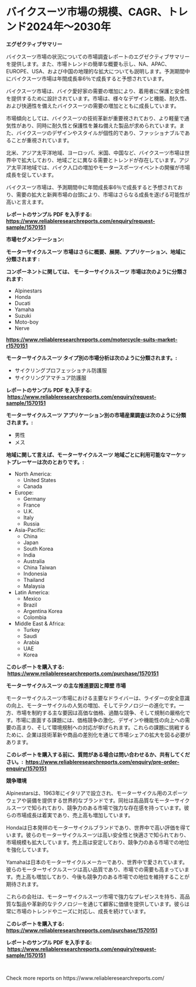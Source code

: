 <p><h1>バイクスーツ市場の規模、CAGR、トレンド2024年〜2030年</h1></p><p><strong>エグゼクティブサマリー</strong></p>
<p><p>バイクスーツ市場の状況についての市場調査レポートのエグゼクティブサマリーを提供します。また、市場トレンドの簡単な概要も示し、NA、APAC、EUROPE、USA、および中国の地理的な拡大についても説明します。予測期間中にバイクスーツ市場は年間成長率6％で成長すると予想されています。</p><p>バイクスーツ市場は、バイク愛好家の需要の増加により、着用者に保護と安全性を提供するために設計されています。市場は、様々なデザインと機能、耐久性、および快適性を備えたバイクスーツの需要の増加とともに成長しています。</p><p>市場傾向としては、バイクスーツの技術革新が重要視されており、より軽量で通気性があり、同時に耐久性と保護性を兼ね備えた製品が求められています。また、バイクスーツのデザインやスタイルが個性的であり、ファッショナブルであることが重視されています。</p><p>北米、アジア太平洋地域、ヨーロッパ、米国、中国など、バイクスーツ市場は世界中で拡大しており、地域ごとに異なる需要とトレンドが存在しています。アジア太平洋地域では、バイク人口の増加やモータースポーツイベントの開催が市場成長を促しています。</p><p>バイクスーツ市場は、予測期間中に年間成長率6％で成長すると予想されており、需要の拡大と新興市場の台頭により、市場はさらなる成長を遂げる可能性が高いと言えます。</p></p>
<p><strong>レポートのサンプル PDF を入手する: <a href="https://www.reliableresearchreports.com/enquiry/request-sample/1570151">https://www.reliableresearchreports.com/enquiry/request-sample/1570151</a></strong></p>
<p><strong>市場セグメンテーション:</strong></p>
<p><strong> モーターサイクルスーツ 市場はさらに概要、展開、アプリケーション、地域に分類されます :</strong></p>
<p><strong>コンポーネントに関しては、 モーターサイクルスーツ 市場は次のように分類されます: &nbsp;</strong></p>
<p><ul><li>Alpinestars</li><li>Honda</li><li>Ducati</li><li>Yamaha</li><li>Suzuki</li><li>Moto-boy</li><li>Nerve</li></ul></p>
<p><strong><a href="https://www.reliableresearchreports.com/motorcycle-suits-market-r1570151">https://www.reliableresearchreports.com/motorcycle-suits-market-r1570151</a></strong></p>
<p><strong> モーターサイクルスーツ タイプ別の市場分析は次のように分類されます。:</strong></p>
<p><ul><li>サイクリングプロフェッショナル防護服</li><li>サイクリングアマチュア防護服</li></ul></p>
<p><strong>レポートのサンプル PDF を入手する: &nbsp;<a href="https://www.reliableresearchreports.com/enquiry/request-sample/1570151">https://www.reliableresearchreports.com/enquiry/request-sample/1570151</a></strong></p>
<p><strong> モーターサイクルスーツ アプリケーション別の市場産業調査は次のように分類されます。:</strong></p>
<p><ul><li>男性</li><li>メス</li></ul></p>
<p><strong>地域に関して言えば、モーターサイクルスーツ 地域ごとに利用可能なマーケットプレーヤーは次のとおりです。:</strong></p>
<p><ul>
    <li>
        North America:
        <ul>
            <li>United States</li>
            <li>Canada</li>
        </ul>
    </li>
    <li>
        Europe:
        <ul>
            <li>Germany</li>
            <li>France</li>
            <li>U.K.</li>
            <li>Italy</li>
            <li>Russia</li>
        </ul>
    </li>
    <li>
        Asia-Pacific:
        <ul>
            <li>China</li>
            <li>Japan</li>
            <li>South Korea</li>
            <li>India</li>
            <li>Australia</li>
            <li>China Taiwan</li>
            <li>Indonesia</li>
            <li>Thailand</li>
            <li>Malaysia</li>
        </ul>
    </li>
    <li>
        Latin America:
        <ul>
            <li>Mexico</li>
            <li>Brazil</li>
            <li>Argentina Korea</li>
            <li>Colombia</li>
        </ul>
    </li>
    <li>
        Middle East & Africa:
        <ul>
            <li>Turkey</li>
            <li>Saudi</li>
            <li>Arabia</li>
            <li>UAE</li>
            <li>Korea</li>
        </ul>
    </li>
    </ul></p>
<p><strong>このレポートを購入する: &nbsp;<a href="https://www.reliableresearchreports.com/purchase/1570151">https://www.reliableresearchreports.com/purchase/1570151</a></strong></p>
<p><strong>モーターサイクルスーツ の主な推進要因と障壁 市場</strong></p>
<p><p>モーターサイクルスーツ市場における主要なドライバーは、ライダーの安全意識の向上、モーターサイクルの人気の増加、そしてテクノロジーの進化です。一方、市場を制約する主な要因は高価な価格、過酷な競争、そして規制の厳格化です。市場に直面する課題には、価格競争の激化、デザインや機能性の向上への需要の高まり、そして環境規制への対応が挙げられます。これらの課題に挑戦するために、企業は技術革新や商品の差別化を通じて市場シェアの拡大を図る必要があります。</p></p>
<p><strong>このレポートを購入する前に、質問がある場合は問い合わせるか、共有してください。:&nbsp; <a href="https://www.reliableresearchreports.com/enquiry/pre-order-enquiry/1570151">https://www.reliableresearchreports.com/enquiry/pre-order-enquiry/1570151</a></strong></p>
<p><strong>競争環境</strong></p>
<p><p>Alpinestarsは、1963年にイタリアで設立され、モーターサイクル用のスポーツウェアや装備を提供する世界的なブランドです。同社は高品質なモーターサイクルスーツで知られており、競争力のある市場で強力な存在感を持っています。彼らの市場成長は着実であり、売上高も増加しています。</p><p>Hondaは日本発祥のモーターサイクルブランドであり、世界中で高い評価を得ています。彼らのモーターサイクルスーツは高い安全性と快適さで知られており、市場規模も拡大しています。売上高は安定しており、競争力のある市場での地位を強化しています。</p><p>Yamahaは日本のモーターサイクルメーカーであり、世界中で愛されています。彼らのモーターサイクルスーツは高い品質であり、市場での需要も高まっています。売上高も増加しており、今後も競争力のある市場での地位を維持することが期待されます。</p><p>これらの会社は、モーターサイクルスーツ市場で強力なプレゼンスを持ち、高品質な製品や革新的なテクノロジーを通じて顧客に価値を提供しています。彼らは常に市場のトレンドやニーズに対応し、成長を続けています。</p></p>
<p><strong>このレポートを購入する: &nbsp; <a href="https://www.reliableresearchreports.com/purchase/1570151">https://www.reliableresearchreports.com/purchase/1570151</a></strong></p>
<p><strong>レポートのサンプル PDF を入手する: &nbsp;<a href="https://www.reliableresearchreports.com/enquiry/request-sample/1570151">https://www.reliableresearchreports.com/enquiry/request-sample/1570151</a></strong><strong></strong></p>
<p>&nbsp;</p>
<p>Check more reports on https://www.reliableresearchreports.com/</p>